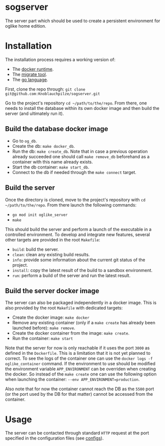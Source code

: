 # sogserver
The server part which should be used to create a persistent environment for oglike home edition.

# Installation

The installation process requires a working version of:
 * The [docker runtime](https://docs.docker.com/install/linux/docker-ce/ubuntu/).
 * The [migrate tool](https://github.com/golang-migrate/migrate).
 * The [go language](https://golang.org/doc/install).

First, clone the repo through:
```git clone git@github.com:Knoblauchpilze/sogserver.git```

Go to the project's repository `cd ~/path/to/the/repo`. From there, one needs to install the database within its own docker image and then build the server (and ultimately run it).

## Build the database docker image

- Go to `og_db`.
- Create the db: `make docker_db`.
- Run the db: `make create_db`. Note that in case a previous operation already succeeded one should call `make remove_db` beforehand as a container with this name already exists.
- Start the db container: `make start_db`.
- Connect to the db if needed through the `make connect` target.

## Build the server

Once the directory is cloned, move to the project's repository with `cd ~/path/to/the/repo`. From there launch the following commands:
 * `go mod init oglike_server`
 * `make`

This should build the server and perform a launch of the executable in a controlled environment. To develop and integrate new features, several other targets are provided in the root `Makefile`:
 * `build`: build the server.
 * `clean`: clean any existing build results.
 * `info`: provide some information about the current git status of the project.
 * `install`: copy the latest result of the build to a sandbox environment.
 * `run`: perform a build of the server and run the latest result.

## Build the server docker image

The server can also be packaged independently in a docker image. This is also provided by the root `Makefile` with dedicated targets:
 * Create the docker image: `make docker`
 * Remove any existing container (only if a `make create` has already been launched before): `make remove`.
 * Create the docker container from the image: `make create`.
 * Run the container: `make start`

Note that the server for now is only reachable if it uses the port `3000` as defined in the `Dockerfile`. This is a limitation that it is not yet planned to correct.
To see the logs of the container one can use the `docker logs -f oglike_container` command. If the environment to use should be modified the environment variable `APP_ENVIRONMENT` can be overriden when creating the docker. So instead of the `make create` one can use the following option when launching the container: `--env APP_ENVIRONMENT=production`.

Also note that for now the container cannot reach the DB as the `5500` port (or the port used by the DB for that matter) cannot be accessed from the container.

# Usage

The server can be contacted through standard `HTTP` request at the port specified in the configuration files (see [configs](https://github.com/Knoblauchpilze/sogserver/tree/master/configs)).
